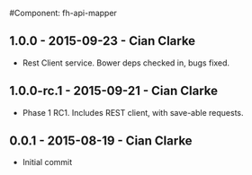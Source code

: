 #Component: fh-api-mapper

## 1.0.0 - 2015-09-23 - Cian Clarke
* Rest Client service. Bower deps checked in, bugs fixed. 

## 1.0.0-rc.1 - 2015-09-21 - Cian Clarke
* Phase 1 RC1. Includes REST client, with save-able requests.

## 0.0.1 - 2015-08-19 - Cian Clarke
* Initial commit
